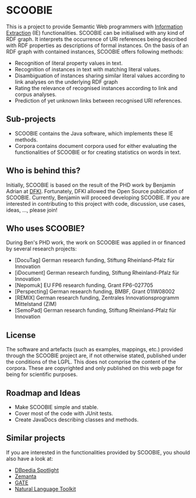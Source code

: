 # SCOOBIE

This is a project to provide Semantic Web programmers with [Information Extraction](http://gate.ac.uk/ie/) (IE) functionalities. SCOOBIE can be initialised with any kind of RDF graph. It interprets the occurrence of URI references being described with RDF properties as descriptions of formal instances. On the basis of an RDF graph with contained instances, SCOOBIE offers following methods:

* Recognition of literal property values in text.
* Recognition of instances in text with matching literal values.
* Disambiguation of instances sharing similar literal values according to link analyses on the underlying RDF graph
* Rating the relevance of recognised instances according to link and corpus analyses.
* Prediction of yet unknown links between recognised URI references.

## Sub-projects

* SCOOBIE contains the Java software, which implements these IE methods.
* Corpora contains document corpora used for either evaluating the functionalities of SCOOBIE or for creating statistics on words in text.

## Who is behind this?

Initially, SCOOBIE is based on the result of the PHD work by Benjamin Adrian at [DFKI](http://www.dfki.de). Fortunately, DFKI allowed the Open Source publication of SCOOBIE. Currently, Benjamin will proceed developing SCOOBIE. If *you* are interested in contributing to this project with code, discussion, use cases, ideas, ..., please join!

## Who uses SCOOBIE?

During Ben's PHD work, the work on SCOOBIE was applied in or financed by several research projects:

* [DocuTag] German research funding, Stiftung Rheinland-Pfalz für Innovation
* [iDocument] German research funding, Stiftung Rheinland-Pfalz für Innovation
* [Nepomuk] EU FP6 research funding, Grant FP6-027705
* [Perspecting]  German research funding, BMBF, Grant 01IW08002
* [REMIX] German research funding, Zentrales Innovationsprogramm Mittelstand (ZIM)
* [SemoPad] German research funding, Stiftung Rheinland-Pfalz für Innovation

## License

The software and artefacts (such as examples, mappings, etc.) provided through the SCOOBIE project are, if not otherwise stated, published under the conditions of the LGPL. This does not comprise the content of the corpora. These are copyrighted and only published on this web page for being for scientific purposes.

## Roadmap and Ideas

* Make SCOOBIE simple and stable.
 * Cover most of the code with JUnit tests.
 * Create JavaDocs describing classes and methods.


## Similar projects

If you are interested in the functionalities provided by SCOOBIE, you should also have a look at:

* [DBpedia Spotlight](https://www.dbpedia-spotlight.org/)
* [Zemanta](http://www.zemanta.com/)
* [GATE](http://gate.ac.uk)
* [Natural Language Toolkit](http://www.nltk.org/)